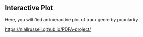 ## Interactive Plot

Here, you will find an interactive plot of track genre by popularity

https://niallrussell.github.io/PDFA-project/